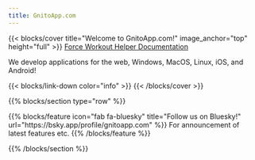 ```yaml
---
title: GnitoApp.com
---
```


{{< blocks/cover title="Welcome to GnitoApp.com!" image_anchor="top" height="full" >}}
<a class="btn btn-lg btn-secondary me-3 mb-4" href="/force-workout-helper-docs">
  Force Workout Helper Documentation <i class="fas fa-arrow-alt-circle-right ms-2"></i>
</a>
<p class="lead mt-5">We develop applications for the web, Windows, MacOS, Linux, iOS, and Android!</p>
{{< blocks/link-down color="info" >}}
{{< /blocks/cover >}}

{{% blocks/section type="row" %}}
<div class="container">
  <div class="row justify-content-center">
{{% blocks/feature icon="fab fa-bluesky" title="Follow us on Bluesky!"
    url="https://bsky.app/profile/gnitoapp.com" %}}
For announcement of latest features etc.
{{% /blocks/feature %}}
  </div>
</div>

{{% /blocks/section %}}

